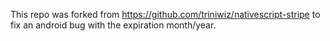 This repo was forked from https://github.com/triniwiz/nativescript-stripe to fix an android bug with the expiration month/year.